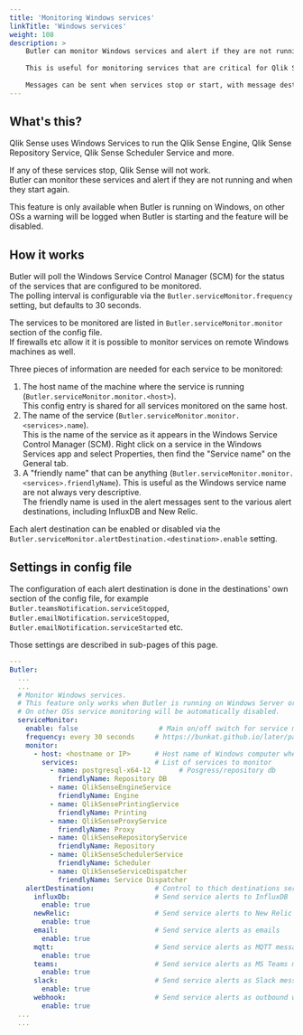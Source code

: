 ```yaml
---
title: 'Monitoring Windows services'
linkTitle: 'Windows services'
weight: 108
description: >
    Butler can monitor Windows services and alert if they are not running.  
      
    This is useful for monitoring services that are critical for Qlik Sense to function - or any other important service.  
      
    Messages can be sent when services stop or start, with message destinations such as Slack, Teams, email, New Relic, InfluxDB, webhooks and MQTT.
---
```


## What's this?

Qlik Sense uses Windows Services to run the Qlik Sense Engine, Qlik Sense Repository Service, Qlik Sense Scheduler Service and more.

If any of these services stop, Qlik Sense will not work.  
Butler can monitor these services and alert if they are not running and when they start again.

This feature is only available when Butler is running on Windows, on other OSs a warning will be logged when Butler is starting and the feature will be disabled.

## How it works

Butler will poll the Windows Service Control Manager (SCM) for the status of the services that are configured to be monitored.  
The polling interval is configurable via the `Butler.serviceMonitor.frequency` setting, but defaults to 30 seconds.

The services to be monitored are listed in `Butler.serviceMonitor.monitor` section of the config file.  
If firewalls etc allow it it is possible to monitor services on remote Windows machines as well.

Three pieces of information are needed for each service to be monitored:

1. The host name of the machine where the service is running (`Butler.serviceMonitor.monitor.<host>`).  
   This config entry is shared for all services monitored on the same host.
2. The name of the service (`Butler.serviceMonitor.monitor.<services>.name`).  
   This is the name of the service as it appears in the Windows Service Control Manager (SCM).
   Right click on a service in the Windows Services app and select Properties, then find the "Service name" on the General tab.
3. A "friendly name" that can be anything (`Butler.serviceMonitor.monitor.<services>.friendlyName`). This is useful as the Windows service name are not always very descriptive.  
   The friendly name is used in the alert messages sent to the various alert destinations, including InfluxDB and New Relic.

Each alert destination can be enabled or disabled via the `Butler.serviceMonitor.alertDestination.<destination>.enable` setting.  

## Settings in config file

The configuration of each alert destination is done in the destinations' own section of the config file, for example `Butler.teamsNotification.serviceStopped`, `Butler.emailNotification.serviceStopped`, `Butler.emailNotification.serviceStarted` etc.

Those settings are described in sub-pages of this page.


```yaml
---
Butler:
  ...
  ...
  # Monitor Windows services.
  # This feature only works when Butler is running on Windows Server or desktop.
  # On other OSs service monitoring will be automatically disabled.
  serviceMonitor:
    enable: false                    # Main on/off switch for service monitoring
    frequency: every 30 seconds     # https://bunkat.github.io/later/parsers.html
    monitor:
      - host: <hostname or IP>      # Host name of Windows computer where services are running
        services:                   # List of services to monitor
          - name: postgresql-x64-12       # Posgress/repository db
            friendlyName: Repository DB
          - name: QlikSenseEngineService
            friendlyName: Engine
          - name: QlikSensePrintingService
            friendlyName: Printing
          - name: QlikSenseProxyService
            friendlyName: Proxy
          - name: QlikSenseRepositoryService
            friendlyName: Repository
          - name: QlikSenseSchedulerService
            friendlyName: Scheduler
          - name: QlikSenseServiceDispatcher
            friendlyName: Service Dispatcher
    alertDestination:               # Control to thich destinations service related alerts are sent
      influxDb:                     # Send service alerts to InfluxDB
        enable: true
      newRelic:                     # Send service alerts to New Relic
        enable: true
      email:                        # Send service alerts as emails
        enable: true                
      mqtt:                         # Send service alerts as MQTT messages
        enable: true
      teams:                        # Send service alerts as MS Teams messages
        enable: true
      slack:                        # Send service alerts as Slack messages
        enable: true
      webhook:                      # Send service alerts as outbound webhooks/http calls
        enable: true
  ...
  ...
```
